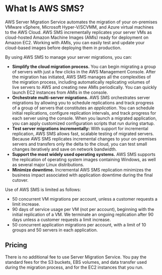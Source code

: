 # What Is AWS SMS?<a name="server-migration"></a>

AWS Server Migration Service automates the migration of your on\-premises VMware vSphere, Microsoft Hyper\-V/SCVMM, and Azure virtual machines to the AWS Cloud\. AWS SMS incrementally replicates your server VMs as cloud\-hosted Amazon Machine Images \(AMIs\) ready for deployment on Amazon EC2\. Working with AMIs, you can easily test and update your cloud\-based images before deploying them in production\.

By using AWS SMS to manage your server migrations, you can:
+ **Simplify the cloud migration process\.** You can begin migrating a group of servers with just a few clicks in the AWS Management Console\. After the migration has initiated, AWS SMS manages all the complexities of the migration process, including automatically replicating volumes of live servers to AWS and creating new AMIs periodically\. You can quickly launch EC2 instances from AMIs in the console\.
+ **Orchestrate multi\-server migrations\.** AWS SMS orchestrates server migrations by allowing you to schedule replications and track progress of a group of servers that constitutes an *application*\. You can schedule initial replications, configure replication intervals, and track progress for each server using the console\. When you launch a migrated application, you can apply customized configuration scripts that run during startup\.
+ **Test server migrations incrementally:** With support for incremental replication, AWS SMS allows fast, scalable testing of migrated servers\. Because AWS SMS replicates incremental changes to your on\-premises servers and transfers only the delta to the cloud, you can test small changes iteratively and save on network bandwidth\.
+ **Support the most widely used operating systems\.** AWS SMS supports the replication of operating system images containing Windows, as well as several major Linux distributions\.
+ **Minimize downtime\.** Incremental AWS SMS replication minimizes the business impact associated with application downtime during the final cutover\.

Use of AWS SMS is limited as follows:
+ 50 concurrent VM migrations per account, unless a customer requests a limit increase\.
+ 90 days of service usage per VM \(not per account\), beginning with the initial replication of a VM\. We terminate an ongoing replication after 90 days unless a customer requests a limit increase\.
+ 50 concurrent application migrations per account, with a limit of 10 groups and 50 servers in each application\.

## Pricing<a name="pricing"></a>

There is no additional fee to use Server Migration Service\. You pay the standard fees for the S3 buckets, EBS volumes, and data transfer used during the migration process, and for the EC2 instances that you run\. 